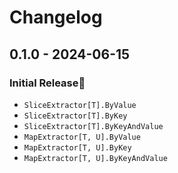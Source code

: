 # Changelog

## 0.1.0 - 2024-06-15

### Initial Release🎉

- `SliceExtractor[T].ByValue`
- `SliceExtractor[T].ByKey`
- `SliceExtractor[T].ByKeyAndValue`
- `MapExtractor[T, U].ByValue`
- `MapExtractor[T, U].ByKey`
- `MapExtractor[T, U].ByKeyAndValue`
